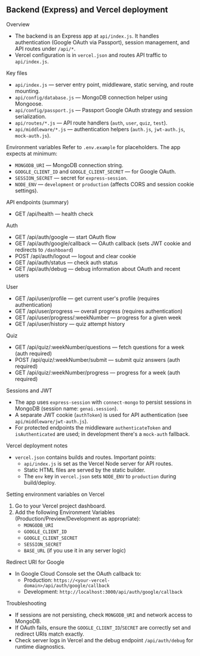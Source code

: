 ## Backend (Express) and Vercel deployment

Overview
- The backend is an Express app at `api/index.js`. It handles authentication (Google OAuth via Passport), session management, and API routes under `/api/*`.
- Vercel configuration is in `vercel.json` and routes API traffic to `api/index.js`.

Key files
- `api/index.js` — server entry point, middleware, static serving, and route mounting.
- `api/config/database.js` — MongoDB connection helper using Mongoose.
- `api/config/passport.js` — Passport Google OAuth strategy and session serialization.
- `api/routes/*.js` — API route handlers (`auth`, `user`, `quiz`, `test`).
- `api/middleware/*.js` — authentication helpers (`auth.js`, `jwt-auth.js`, `mock-auth.js`).

Environment variables
Refer to `.env.example` for placeholders. The app expects at minimum:
- `MONGODB_URI` — MongoDB connection string.
- `GOOGLE_CLIENT_ID` and `GOOGLE_CLIENT_SECRET` — for Google OAuth.
- `SESSION_SECRET` — secret for `express-session`.
- `NODE_ENV` — `development` or `production` (affects CORS and session cookie settings).

API endpoints (summary)
- GET /api/health — health check

Auth
- GET /api/auth/google — start OAuth flow
- GET /api/auth/google/callback — OAuth callback (sets JWT cookie and redirects to `/dashboard`)
- POST /api/auth/logout — logout and clear cookie
- GET /api/auth/status — check auth status
- GET /api/auth/debug — debug information about OAuth and recent users

User
- GET /api/user/profile — get current user's profile (requires authentication)
- GET /api/user/progress — overall progress (requires authentication)
- GET /api/user/progress/:weekNumber — progress for a given week
- GET /api/user/history — quiz attempt history

Quiz
- GET /api/quiz/:weekNumber/questions — fetch questions for a week (auth required)
- POST /api/quiz/:weekNumber/submit — submit quiz answers (auth required)
- GET /api/quiz/:weekNumber/progress — progress for a week (auth required)

Sessions and JWT
- The app uses `express-session` with `connect-mongo` to persist sessions in MongoDB (session name: `genai.session`).
- A separate JWT cookie (`authToken`) is used for API authentication (see `api/middleware/jwt-auth.js`).
- For protected endpoints the middleware `authenticateToken` and `isAuthenticated` are used; in development there's a `mock-auth` fallback.

Vercel deployment notes
- `vercel.json` contains builds and routes. Important points:
  - `api/index.js` is set as the Vercel Node server for API routes.
  - Static HTML files are served by the static builder.
  - The `env` key in `vercel.json` sets `NODE_ENV` to `production` during build/deploy.

Setting environment variables on Vercel
1. Go to your Vercel project dashboard.
2. Add the following Environment Variables (Production/Preview/Development as appropriate):
   - `MONGODB_URI`
   - `GOOGLE_CLIENT_ID`
   - `GOOGLE_CLIENT_SECRET`
   - `SESSION_SECRET`
   - `BASE_URL` (if you use it in any server logic)

Redirect URI for Google
- In Google Cloud Console set the OAuth callback to:
  - Production: `https://<your-vercel-domain>/api/auth/google/callback`
  - Development: `http://localhost:3000/api/auth/google/callback`

Troubleshooting
- If sessions are not persisting, check `MONGODB_URI` and network access to MongoDB.
- If OAuth fails, ensure the `GOOGLE_CLIENT_ID`/`SECRET` are correctly set and redirect URIs match exactly.
- Check server logs in Vercel and the debug endpoint `/api/auth/debug` for runtime diagnostics.
